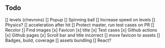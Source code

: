 ## Todo
[] levels (chevrons)
[] Popup
[] Spinning ball
[] Increase speed on levels
[] Physics?
    [] acceleration after hit
[] Protect master, run test cases on PR
[] Recolor
[] Find images
[x] Favicon
[x] title
[x] Test cases
[x] Github actions
[x] Github pages
[x] Scroll bar and title incorrect
[] move favicon to assets
[] Badges, build, coverage
[] assets bundling
[] React?